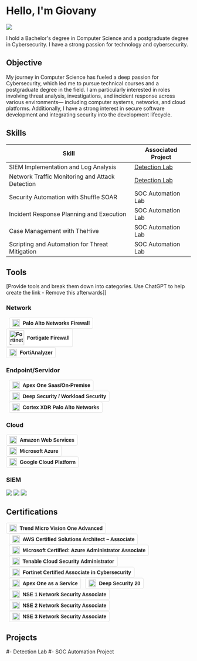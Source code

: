# Hello, I'm Giovany
<a href="https://www.linkedin.com/in/giovany-silva/"><img src="https://img.shields.io/badge/-LinkedIn-0072b1?&style=for-the-badge&logo=linkedin&logoColor=white" /></a>



I hold a Bachelor's degree in Computer Science and a postgraduate degree in Cybersecurity. I have a strong passion for technology and cybersecurity.

## Objective

My journey in Computer Science has fueled a deep passion for Cybersecurity, which led me to pursue technical courses and a postgraduate degree in the field. I am particularly interested in roles involving threat analysis, investigations, and incident response across various environments— including computer systems, networks, and cloud platforms. Additionally, I have a strong interest in secure software development and integrating security into the development lifecycle.

## Skills

| Skill                                         | Associated Project         |
|-----------------------------------------------|----------------------------|
| SIEM Implementation and Log Analysis          | <a href="https://google.com">Detection Lab</a>|
| Network Traffic Monitoring and Attack Detection | <a href="https://google.com">Detection Lab</a>|
| Security Automation with Shuffle SOAR         | SOC Automation Lab|
| Incident Response Planning and Execution      | SOC Automation Lab|
| Case Management with TheHive                  | SOC Automation Lab|
| Scripting and Automation for Threat Mitigation | SOC Automation Lab|

## Tools
[Provide tools and break them down into categories. Use ChatGPT to help create the link - Remove this afterwards]]

### Network
<div>
    <span style="display: inline-flex; align-items: center; background: #FFFFFF; border-radius: 4px; padding: 4px 8px; font-family: sans-serif; font-size: 14px; font-weight: bold; border: 1px solid #ddd; margin-left: 8px;">
  <img src="https://upload.wikimedia.org/wikipedia/commons/d/de/PaloAltoNetworks_2020_Logo.svg" alt="Palo Alto Networks Logo" style="height: 20px; margin-right: 8px;">
  Palo Alto Networks Firewall
</div>
<div>
  <span style="display: inline-flex; align-items: center; background: #FFFFFF; border-radius: 4px; padding: 4px 8px; font-family: sans-serif; font-size: 14px; font-weight: bold; border: 1px solid #ddd;">
    <img src="https://dev.socialidnow.com/images/9/9a/Fortinet-Logo.png" alt="Fortinet Logo" style="height: 40px; margin-right: 8px;">
    Fortigate Firewall
  </span>
</div>

<div>
  <span style="display: inline-flex; align-items: center; background: #FFFFFF; border-radius: 4px; padding: 4px 8px; font-family: sans-serif; font-size: 14px; font-weight: bold; border: 1px solid #ddd;">
    <img src="https://dev.socialidnow.com/images/9/9a/Fortinet-Logo.png" alt="Fortinet Logo" style="height: 20px; margin-right: 8px;">
    FortiAnalyzer 
  </span>
</div>



### Endpoint/Servidor
<div>
    <span style="display: inline-flex; align-items: center; background: #FFFFFF; border-radius: 4px; padding: 4px 8px; font-family: sans-serif; font-size: 14px; font-weight: bold; border: 1px solid #ddd; margin-left: 8px;">
  <img src="https://play-lh.googleusercontent.com/YMCyzD2ma_z9rLNFnaj1qucTEkPn2YgDTEXRJ2EhiW6wRrAd5O-LKIHj5LabYsISttZT=s94-rw" alt="Trend Micro Icon" style="height: 20px; margin-right: 8px;">
  Apex One Saas/On-Premise
</span>
</div>
<div>
<span style="display: inline-flex; align-items: center; background: #FFFFFF; border-radius: 4px; padding: 4px 8px; font-family: sans-serif; font-size: 14px; font-weight: bold; border: 1px solid #ddd; margin-left: 8px;">
  <img src="https://companieslogo.com/img/orig/4704.T-f095ba2a.png?t=1730443068" alt="Trend Micro Logo" style="height: 20px; margin-right: 8px;">
  Deep Security / Workload Security
</span>
</div>
<div>
<span style="display: inline-flex; align-items: center; background: #FFFFFF; border-radius: 4px; padding: 4px 8px; font-family: sans-serif; font-size: 14px; font-weight: bold; border: 1px solid #ddd; margin-left: 8px;">
  <img src="https://cdn.cs.1worldsync.com/47/96/47969e39-1d10-4dcb-98d8-5aaacd6635f6.jpg" alt="Cortex XDR Logo" style="height: 20px; margin-right: 8px;">
  Cortex XDR Palo Alto Networks
</span>
</div>

### Cloud
<div>
  <span style="display: inline-flex; align-items: center; background: #FFFFFF; border-radius: 4px; padding: 4px 8px; font-family: sans-serif; font-size: 14px; font-weight: bold; border: 1px solid #ddd;">
    <img src="https://upload.wikimedia.org/wikipedia/commons/d/de/Amazon_icon.png" alt="Amazon Logo" style="height: 20px; margin-right: 8px;">
    Amazon Web Services
  </span>
</div>

<div>
  <span style="display: inline-flex; align-items: center; background: #FFFFFF; border-radius: 4px; padding: 4px 8px; font-family: sans-serif; font-size: 14px; font-weight: bold; border: 1px solid #ddd;">
    <img src="https://upload.wikimedia.org/wikipedia/commons/f/fa/Microsoft_Azure.svg" alt="Azure Logo" style="height: 20px; margin-right: 8px;">
    Microsoft Azure
  </span>
</div>

<div>
  <span style="display: inline-flex; align-items: center; background: #FFFFFF; border-radius: 4px; padding: 4px 8px; font-family: sans-serif; font-size: 14px; font-weight: bold; border: 1px solid #ddd;">
    <img src="https://miro.medium.com/v2/resize:fit:720/format:webp/1*WE-EQFubMHMnMv-bPIW5SA.png" alt="Google Cloud Platform Logo" style="height: 20px; margin-right: 8px;">
    Google Cloud Platform
  </span>
</div>



### SIEM
<div>
    <img src="https://img.shields.io/badge/-Microsoft_Sentinel-0078D4?&style=for-the-badge&logo=Microsoft&logoColor=white" />
    <img src="https://img.shields.io/badge/-Splunk-000000?&style=for-the-badge&logo=Splunk&logoColor=white" />
    <img src="https://img.shields.io/badge/-Elastic-005571?&style=for-the-badge&logo=Elastic&logoColor=white" />
</div>

## Certifications
<div>
    <span style="display: inline-flex; align-items: center; background: #FFFFFF; border-radius: 4px; padding: 4px 8px; font-family: sans-serif; font-size: 14px; font-weight: bold; border: 1px solid #ddd;">
        <img src="https://companieslogo.com/img/orig/4704.T-f095ba2a.png?t=1730443068" alt="Trend Micro Logo" style="height: 20px; margin-right: 8px;">
        Trend Micro Vision One Advanced
    </span>
    <span style="display: inline-flex; align-items: center; background: #FFFFFF; border-radius: 4px; padding: 4px 8px; font-family: sans-serif; font-size: 14px; font-weight: bold; border: 1px solid #ddd; margin-left: 8px;">
        <img src="https://www.logo.wine/a/logo/Amazon_Web_Services/Amazon_Web_Services-Logo.wine.svg" alt="AWS Logo" style="height: 20px; margin-right: 8px;">
        AWS Certified Solutions Architect – Associate
    </span>
<span style="display: inline-flex; align-items: center; background: #FFFFFF; border-radius: 4px; padding: 4px 8px; font-family: sans-serif; font-size: 14px; font-weight: bold; border: 1px solid #ddd; margin-left: 8px;">
    <img src="https://upload.wikimedia.org/wikipedia/commons/f/fa/Microsoft_Azure.svg" alt="Azure Logo" style="height: 20px; margin-right: 8px;">
    Microsoft Certified: Azure Administrator Associate
</span>
<span style="display: inline-flex; align-items: center; background: #FFFFFF; border-radius: 4px; padding: 4px 8px; font-family: sans-serif; font-size: 14px; font-weight: bold; border: 1px solid #ddd; margin-left: 8px;">
    <img src="https://getlogovector.com/wp-content/uploads/2020/10/tenable-inc-logo-vector.png" alt="Tenable Logo" style="height: 20px; margin-right: 8px;">
    Tenable Cloud Security Administrator
</span>
<span style="display: inline-flex; align-items: center; background: #FFFFFF; border-radius: 4px; padding: 4px 8px; font-family: sans-serif; font-size: 14px; font-weight: bold; border: 1px solid #ddd; margin-left: 8px;">
    <img src="https://dev.socialidnow.com/images/9/9a/Fortinet-Logo.png" alt="Fortinet Logo" style="height: 20px; margin-right: 8px;">
    Fortinet Certified Associate in Cybersecurity
</span>
<span style="display: inline-flex; align-items: center; background: #FFFFFF; border-radius: 4px; padding: 4px 8px; font-family: sans-serif; font-size: 14px; font-weight: bold; border: 1px solid #ddd; margin-left: 8px;">
    <img src="https://companieslogo.com/img/orig/4704.T-f095ba2a.png?t=1730443068" alt="Trend Micro Logo" style="height: 20px; margin-right: 8px;">
    Apex One as a Service
</span>
<span style="display: inline-flex; align-items: center; background: #FFFFFF; border-radius: 4px; padding: 4px 8px; font-family: sans-serif; font-size: 14px; font-weight: bold; border: 1px solid #ddd; margin-left: 8px;">
    <img src="https://companieslogo.com/img/orig/4704.T-f095ba2a.png?t=1730443068" alt="Trend Micro Logo" style="height: 20px; margin-right: 8px;">
    Deep Security 20
</span>
<span style="display: inline-flex; align-items: center; background: #FFFFFF; border-radius: 4px; padding: 4px 8px; font-family: sans-serif; font-size: 14px; font-weight: bold; border: 1px solid #ddd; margin-left: 8px;">
    <img src="https://dev.socialidnow.com/images/9/9a/Fortinet-Logo.png" alt="Fortinet Logo" style="height: 20px; margin-right: 8px;">
    NSE 1 Network Security Associate
</span>

<span style="display: inline-flex; align-items: center; background: #FFFFFF; border-radius: 4px; padding: 4px 8px; font-family: sans-serif; font-size: 14px; font-weight: bold; border: 1px solid #ddd; margin-left: 8px;">
    <img src="https://dev.socialidnow.com/images/9/9a/Fortinet-Logo.png" alt="Fortinet Logo" style="height: 20px; margin-right: 8px;">
    NSE 2 Network Security Associate
</span>

<span style="display: inline-flex; align-items: center; background: #FFFFFF; border-radius: 4px; padding: 4px 8px; font-family: sans-serif; font-size: 14px; font-weight: bold; border: 1px solid #ddd; margin-left: 8px;">
    <img src="https://dev.socialidnow.com/images/9/9a/Fortinet-Logo.png" alt="Fortinet Logo" style="height: 20px; margin-right: 8px;">
    NSE 3 Network Security Associate
</span>    
</div>


## Projects
#- Detection Lab
#- SOC Automation Project
